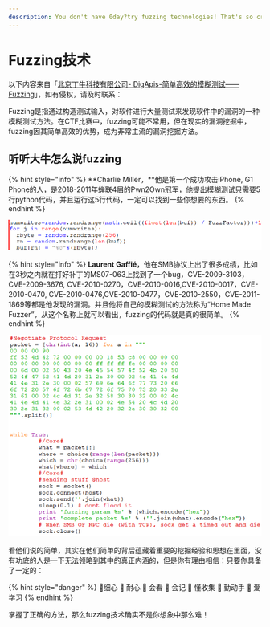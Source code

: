 ```yaml
---
description: You don't have 0day?try fuzzing technologies! That's so crazy!
---
```


# Fuzzing技术

以下内容来自「[北京丁牛科技有限公司- DigApis-简单高效的模糊测试——Fuzzing](https://www.freebuf.com/news/193602.html)」，如有侵权，请及时联系：

Fuzzing是指通过构造测试输入，对软件进行大量测试来发现软件中的漏洞的一种模糊测试方法。在CTF比赛中，fuzzing可能不常用，但在现实的漏洞挖掘中，fuzzing因其简单高效的优势，成为非常主流的漏洞挖掘方法。

## 听听大牛怎么说fuzzing

{% hint style="info" %}
 **Charlie Miller，**他是第一个成功攻击iPhone, G1 Phone的人，是2018-2011年蝉联4届的Pwn2Own冠军，他提出模糊测试只需要5行python代码，并且运行这5行代码，一定可以找到一些你想要的东西。
{% endhint %}

![5 lines of python](../../.gitbook/assets/image%20%2810%29.png)

{% hint style="info" %}
 **Laurent Gaffié**，他在SMB协议上出了很多成绩，比如在3秒之内就在打好补丁的MS07-063上找到了一个bug，CVE-2009-3103，CVE-2009-3676,  CVE-2010-0270，CVE-2010-0016,CVE-2010-0017，CVE-2010-0470, CVE-2010-0476,CVE-2010-0477，CVE-2010-2550，CVE-2011-1869等都是他发现的漏洞。并且他将自己的模糊测试的方法称为“Home Made Fuzzer”，从这个名称上就可以看出，fuzzing的代码就是真的很简单。
{% endhint %}

![Home Made Fuzzer](../../.gitbook/assets/image%20%284%29.png)

看他们说的简单，其实在他们简单的背后蕴藏着重要的挖掘经验和思想在里面，没有功底的人是一下无法领略到其中的真正内涵的，但是你有理由相信：只要你具备了一定的：

{% hint style="danger" %}
细心  耐心  会看  会记  懂收集  勤动手  爱学习
{% endhint %}

掌握了正确的方法，那么fuzzing技术确实不是你想象中那么难！





